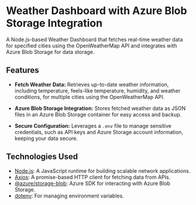 # Weather Dashboard with Azure Blob Storage Integration

A Node.js-based Weather Dashboard that fetches real-time weather data for specified cities using the OpenWeatherMap API and integrates with Azure Blob Storage for data storage.

## Features

- **Fetch Weather Data:** Retrieves up-to-date weather information, including temperature, feels-like temperature, humidity, and weather conditions, for multiple cities using the OpenWeatherMap API.
  
- **Azure Blob Storage Integration:** Stores fetched weather data as JSON files in an Azure Blob Storage container for easy access and backup.

- **Secure Configuration:** Leverages a `.env` file to manage sensitive credentials, such as API keys and Azure Storage account information, keeping your data secure.

## Technologies Used

- [Node.js](https://nodejs.org): A JavaScript runtime for building scalable network applications.
- [Axios](https://axios-http.com/): A promise-based HTTP client for fetching data from APIs.
- [@azure/storage-blob](https://learn.microsoft.com/en-us/javascript/api/@azure/storage-blob): Azure SDK for interacting with Azure Blob Storage.
- [dotenv](https://github.com/motdotla/dotenv): For managing environment variables.

